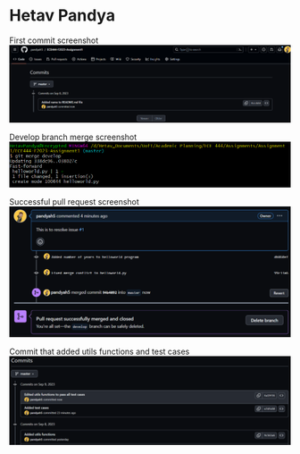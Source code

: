 # Hetav Pandya

First commit screenshot
![First commit](https://github.com/pandyah5/ECE444-F2023-Assignment1/blob/master/first_commit.png?raw=true)

Develop branch merge screenshot
![Merged develop branch](https://github.com/pandyah5/ECE444-F2023-Assignment1/blob/master/develop_merge.png?raw=true)

Successful pull request screenshot
![Pull request](https://github.com/pandyah5/ECE444-F2023-Assignment1/blob/master/pull_request.png?raw=true)

Commit that added utils functions and test cases
![Commit for utils functions](https://github.com/pandyah5/ECE444-F2023-Assignment1/blob/master/utils_test.png?raw=true)
